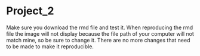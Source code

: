# Project_2

Make sure you download the rmd file and test it. When reproducing the rmd file the image will not display because the file path of your computer will not match mine, so be sure to change it. There are no more changes that need to be made to make it reproducible.
